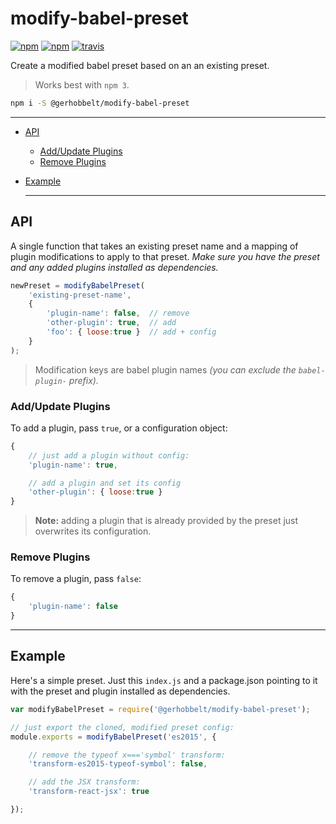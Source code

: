 
# modify-babel-preset

[![npm](https://img.shields.io/npm/v/modify-babel-preset.svg)](http://npm.im/modify-babel-preset)
[![npm](https://img.shields.io/npm/dm/modify-babel-preset.svg)](http://npm.im/modify-babel-preset)
[![travis](https://travis-ci.org/developit/modify-babel-preset.svg?branch=master)](https://travis-ci.org/developit/modify-babel-preset)


Create a modified babel preset based on an an existing preset.

> Works best with `npm 3`.


```sh
npm i -S @gerhobbelt/modify-babel-preset
```


---


- [API](#api)
	- [Add/Update Plugins](#addupdate-plugins)
	- [Remove Plugins](#remove-plugins)
- [Example](#example)


  ---


## API

A single function that takes an existing preset name and a mapping of plugin modifications to apply to that preset.  _Make sure you have the preset and any added plugins installed as dependencies._

```js
newPreset = modifyBabelPreset(
	'existing-preset-name',
	{
		'plugin-name': false,  // remove
		'other-plugin': true,  // add
		'foo': { loose:true }  // add + config
	}
);
```

> Modification keys are babel plugin names _(you can exclude the `babel-plugin-` prefix)._


### Add/Update Plugins

To add a plugin, pass `true`, or a configuration object:

```js
{
	// just add a plugin without config:
	'plugin-name': true,

	// add a plugin and set its config
	'other-plugin': { loose:true }
}
```

> **Note:** adding a plugin that is already provided by the preset just overwrites its configuration.


### Remove Plugins

To remove a plugin, pass `false`:

```js
{
	'plugin-name': false
}
```


---


## Example

Here's a simple preset. Just this `index.js` and a package.json pointing to it with the preset and plugin installed as dependencies.

```js
var modifyBabelPreset = require('@gerhobbelt/modify-babel-preset');

// just export the cloned, modified preset config:
module.exports = modifyBabelPreset('es2015', {

	// remove the typeof x==='symbol' transform:
	'transform-es2015-typeof-symbol': false,

	// add the JSX transform:
	'transform-react-jsx': true

});
```
